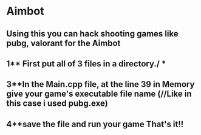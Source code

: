 # Aimbot
## Using this you can hack  shooting games like pubg, valorant for the Aimbot
## 1** First put all of 3 files in a directory./ *   


## 3**In the Main.cpp file, at the line 39 in Memory give your game's executable file name (//Like in this case i used pubg.exe)    


## 4**save the file and run your game That's it!!    
